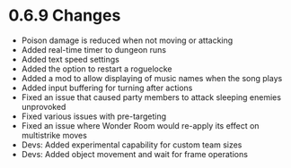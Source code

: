# 0.6.9 Changes #

* Poison damage is reduced when not moving or attacking
* Added real-time timer to dungeon runs
* Added text speed settings
* Added the option to restart a roguelocke
* Added a mod to allow displaying of music names when the song plays
* Added input buffering for turning after actions
* Fixed an issue that caused party members to attack sleeping enemies unprovoked
* Fixed various issues with pre-targeting
* Fixed an issue where Wonder Room would re-apply its effect on multistrike moves
* Devs: Added experimental capability for custom team sizes
* Devs: Added object movement and wait for frame operations
